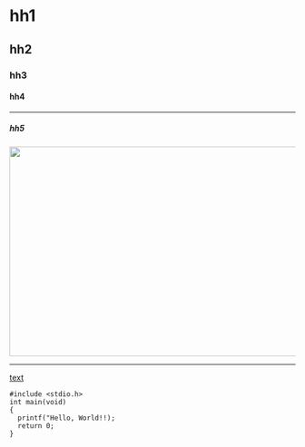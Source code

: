 # hh1
## hh2
### hh3
#### hh4
---
##### hh5
<img src="https://images.unsplash.com/photo-1688934728322-597cbe61ef57?ixlib=rb-4.0.3&ixid=M3wxMjA3fDB8MHxwaG90by1wYWdlfHx8fGVufDB8fHx8fA%3D%3D&auto=format&fit=crop&w=1470&q=80" width="700" height="370">

</br>

---

[text](https://unsplash.com/ko/%EC%82%AC%EC%A7%84/CHq2P3N_GGQ)

```
#include <stdio.h>
int main(void)
{
  printf("Hello, World!!);
  return 0;
}

```
